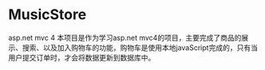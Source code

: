 MusicStore
==========

asp.net mvc 4
本项目是作为学习asp.net mvc4的项目，主要完成了商品的展示、搜索、以及加入购物车的功能，购物车是使用本地javaScript完成的，只有当
用户提交订单时，才会将数据更新到数据库中。


